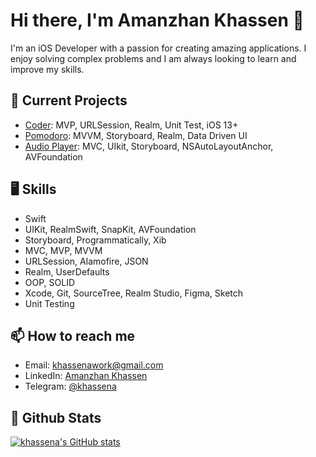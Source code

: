 # Hi there, I'm Amanzhan Khassen 👋

I'm an iOS Developer with a passion for creating amazing applications. I enjoy solving complex problems and I am always looking to learn and improve my skills.

## 🚀 Current Projects

- [Coder](https://github.com/khassena/Coder): MVP, URLSession, Realm, Unit Test, iOS 13+
- [Pomodoro](https://github.com/khassena/Pomodoro): MVVM, Storyboard, Realm, Data Driven UI
- [Audio Player](https://github.com/khassena/AudioPlayer): MVC, UIkit, Storyboard, NSAutoLayoutAnchor, AVFoundation

## 🖥 Skills
- Swift
- UIKit, RealmSwift, SnapKit, AVFoundation
- Storyboard, Programmatically, Xib
- MVC, MVP, MVVM
- URLSession, Alamofire, JSON
- Realm, UserDefaults
- OOP, SOLID
- Xcode, Git, SourceTree, Realm Studio, Figma, Sketch
- Unit Testing

## 📫 How to reach me

- Email: [khassenawork@gmail.com](mailto:khassenawork@gmail.com)
- LinkedIn: [Amanzhan Khassen](https://www.linkedin.com/in/khassena/)
- Telegram: [@khassena](https://t.me/khassena)

## 👀 Github Stats
<a href="http://www.github.com/khassena"><img src="https://github-readme-stats.vercel.app/api?username=khassena&show_icons=true&hide=&count_private=true&title_color=0891b2&text_color=ffffff&icon_color=0891b2&bg_color=1c1917&hide_border=true&show_icons=true" alt="khassena's GitHub stats" /></a>
